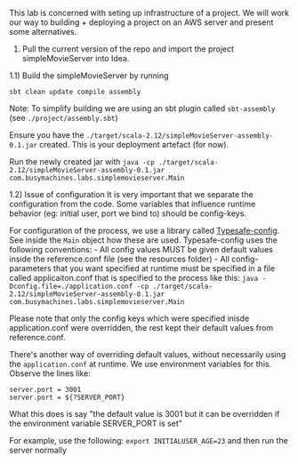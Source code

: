This lab is concerned with seting up infrastructure of a project. We will work our way to building + deploying a project on an AWS server and present some alternatives.

1) Pull the current version of the repo and import the project simpleMovieServer into Idea. 

1.1) Build the simpleMovieServer by running 

`sbt clean update compile assembly`

Note: To simplify building we are using an sbt plugin called `sbt-assembly` (see `./project/assembly.sbt`)

Ensure you have the `./target/scala-2.12/simpleMovieServer-assembly-0.1.jar` created. This is your deployment artefact (for now).

Run the newly created jar with `java -cp ./target/scala-2.12/simpleMovieServer-assembly-0.1.jar com.busymachines.labs.simplemovieserver.Main`

1.2) Issue of configuration
It is very important that we separate the configuration from the code. Some variables that influence runtime behavior (eg: initial user, port we bind to) should be config-keys.

For configuration of the process, we use a library called [Typesafe-config](https://github.com/lightbend/config).
See inside the `Main` object how these are used. Typesafe-config uses the following conventions:
	- All config values MUST be given default values inside the reference.conf file (see the resources folder)
	- All config-parameters that you want specified at runtime must be specified in a file called applicaiton.conf that is specified to the process like this: 
	`java -Dconfig.file=./application.conf -cp ./target/scala-2.12/simpleMovieServer-assembly-0.1.jar com.busymachines.labs.simplemovieserver.Main`

Please note that only the config keys which were specified inisde application.conf were overridden, the rest kept their default values from reference.conf.

There's another way of overriding default values, without necessarily using the `application.conf` at runtime. We use environment variables for this. Observe the lines like:
```
server.port = 3001
server.port = ${?SERVER_PORT}
```

What this does is say "the default value is 3001 but it can be overridden if the environment variable SERVER_PORT is set"

For example, use the following: `export INITIALUSER_AGE=23` and then run the server normally

